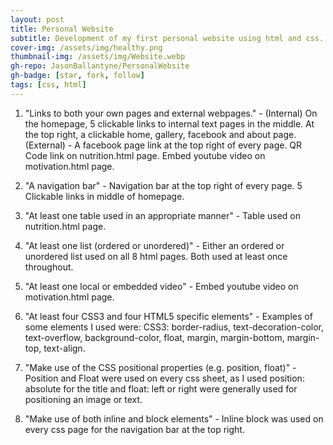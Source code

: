 ```yaml
---
layout: post
title: Personal Website
subtitle: Development of my first personal website using html and css.
cover-img: /assets/img/healthy.png
thumbnail-img: /assets/img/Website.webp
gh-repo: JasonBallantyne/PersonalWebsite
gh-badge: [star, fork, follow]
tags: [css, html]
---
```



1. "Links to both your own pages and external webpages." - (Internal) On the homepage, 5 clickable links to internal text pages in the middle. At the top right, a clickable home, gallery, facebook and about page.(External) - A facebook page link at the top right of every page. QR Code link on nutrition.html page. Embed youtube video on motivation.html page.

2. "A navigation bar" - Navigation bar at the top right of every page. 5 Clickable links in middle of homepage.
 
3. "At least one table used in an appropriate manner" - Table used on nutrition.html page.
 
4. "At least one list (ordered or unordered)" - Either an ordered or unordered list used on all 8 html pages. Both used at least once throughout.

5. "At least one local or embedded video" - Embed youtube video on motivation.html page.

6. "At least four CSS3 and four HTML5 specific elements" - Examples of some elements I used were: CSS3: border-radius, text-decoration-color, text-overflow, background-color, float, margin, margin-bottom, margin-top, text-align.
  
7. "Make use of the CSS positional properties (e.g. position, float)" - Position and Float were used on every css sheet, as I used position: absolute for the title and float: left or right were generally used for positioning an image or text.
  
8. "Make use of both inline and block elements" - Inline block was used on every css page for the navigation bar at the top right.

  

